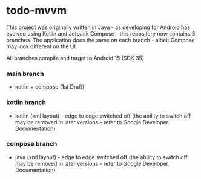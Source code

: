 # todo-mvvm

This project was originally written in Java - as developing for Android has evolved using Kotlin 
and Jetpack Compose - this repository now contains 3 branches. The application does the same on 
each branch - albeit Compose may look different on the UI.

All branches compile and target to Android 15 (SDK 35)

### main branch
* kotlin + compose (1st Draft)
### kotlin branch
* kotlin (xml layout) - edge to edge switched off (the ability to switch off may be removed in later versions - refer to Google Developer Documentation)
### compose branch
* java (xml layout) - edge to edge switched off (the ability to switch off may be removed in later versions - refer to Google Developer Documentation)
